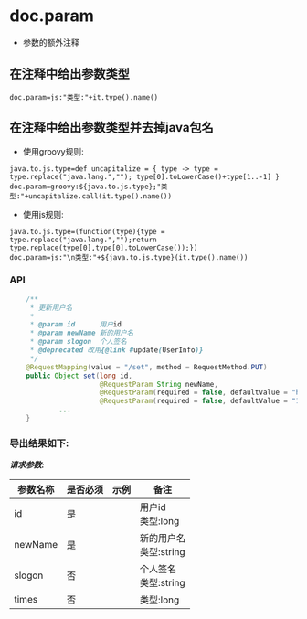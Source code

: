 # doc.param

- 参数的额外注释

## 在注释中给出参数类型

```properties
doc.param=js:"类型:"+it.type().name()
```

## 在注释中给出参数类型并去掉java包名

- 使用groovy规则:

```properties
java.to.js.type=def uncapitalize = { type -> type = type.replace("java.lang.",""); type[0].toLowerCase()+type[1..-1] }
doc.param=groovy:${java.to.js.type};"类型:"+uncapitalize.call(it.type().name())
```
- 使用js规则:

```properties
java.to.js.type=(function(type){type = type.replace("java.lang.","");return type.replace(type[0],type[0].toLowerCase());})
doc.param=js:"\n类型:"+${java.to.js.type}(it.type().name())
```

### API

```java
    /**
     * 更新用户名
     *
     * @param id      用户id
     * @param newName 新的用户名
     * @param slogon  个人签名
     * @deprecated 改用{@link #update(UserInfo)}
     */
    @RequestMapping(value = "/set", method = RequestMethod.PUT)
    public Object set(long id,
                      @RequestParam String newName,
                      @RequestParam(required = false, defaultValue = "haha") String slogon,
                      @RequestParam(required = false, defaultValue = "10") long times) {
            ...
    }
```

### 导出结果如下:

***请求参数:***

| 参数名称 | 是否必须 |	示例 | 备注 |
| --- | --- | --- | --- |
| id | 是 |   | 用户id<br>类型:long |
| newName | 是|   |新的用户名<br> 类型:string |
| slogon | 否 |   |个人签名<br> 类型:string |
| times | 否 |   | 类型:long |